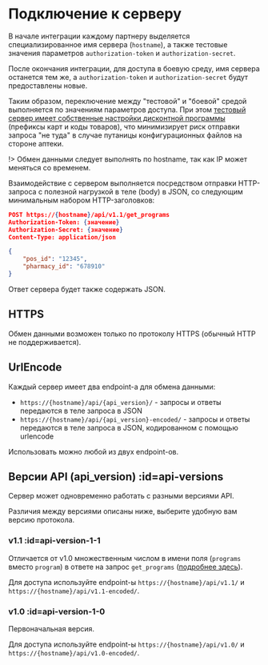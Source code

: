 # Подключение к серверу

В начале интеграции каждому партнеру выделяется специализированное имя сервера (`hostname`), а также тестовые значения параметров `authorization-token` и `authorization-secret`.

После окончания интеграции, для доступа в боевую среду, имя сервера останется тем же, а `authorization-token` и `authorization-secret` будут предоставлены новые.

Таким образом, переключение между "тестовой" и "боевой" средой выполняется по значениям параметров доступа. При этом [тестовый сервер имеет собственные настройки дисконтной программы](test-server.md) (префиксы карт и коды товаров), что минимизирует риск отправки запроса "не туда" в случае путаницы конфигурационных файлов на стороне аптеки.

!> Обмен данными следует выполнять по hostname, так как IP может меняться со временем.

Взаимодействие с сервером выполняется посредством отправки HTTP-запроса с полезной нагрузкой в теле (body) в JSON, со следующим минимальным набором HTTP-заголовков:


```json
POST https://{hostname}/api/v1.1/get_programs
Authorization-Token: {значение}
Authorization-Secret: {значение}
Content-Type: application/json

{
    "pos_id": "12345",
    "pharmacy_id": "678910"
}
```

Ответ сервера будет также содержать JSON.

## HTTPS

Обмен данными возможен только по протоколу HTTPS (обычный HTTP не поддерживается).


## UrlEncode

Каждый сервер имеет два endpoint-а для обмена данными: 

 * `https://{hostname}/api/{api_version}/` - запросы и ответы передаются в теле запроса в JSON
 * `https://{hostname}/api/{api_version}-encoded/` - запросы и ответы передаются в теле запроса в JSON, кодированном с помощью urlencode 

Использовать можно любой из двух endpoint-ов.


## Версии API (api_version) :id=api-versions

Сервер может одновременно работать с разными версиями API.

Различия между версиями описаны ниже, выберите удобную вам версию протокола.

### v1.1  :id=api-version-1-1

Отличается от v1.0 множественным числом в имени поля (`programs` вместо `program`) в ответе на запрос `get_programs` ([подробнее здесь](changes.md#programs-in-get-programs)).

Для доступа используйте endpoint-ы `https://{hostname}/api/v1.1/` и `https://{hostname}/api/v1.1-encoded/`.

### v1.0  :id=api-version-1-0

Первоначальная версия.

Для доступа используйте endpoint-ы `https://{hostname}/api/v1.0/` и `https://{hostname}/api/v1.0-encoded/`.